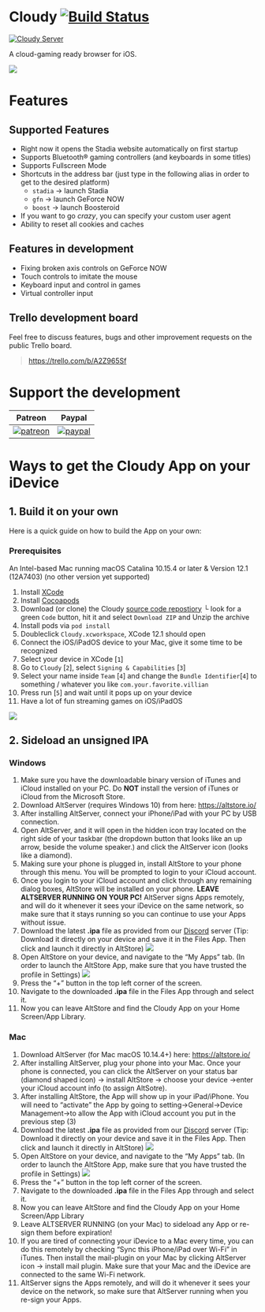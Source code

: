 # Cloudy [![Build Status](https://app.bitrise.io/app/49fce2359d6d6a84/status.svg?token=TBrG_oLSXY9A8UfySh1Y9w&branch=develop)](https://app.bitrise.io/app/49fce2359d6d6a84)

[![Cloudy Server](https://img.shields.io/discord/591914197219016707.svg?label=Discord&logo=Discord&colorB=7289da&style=for-the-badge)](https://discord.gg/9sgTxFx)

A cloud-gaming ready browser for iOS.

![](Media/cloudy.gif)

# Features

## Supported Features

- Right now it opens the Stadia website automatically on first startup
- Supports Bluetooth® gaming controllers (and keyboards in some titles)
- Supports Fullscreen Mode
- Shortcuts in the address bar (just type in the following alias in order to get to the desired platform)
  - `stadia` -> launch Stadia
  - `gfn` -> launch GeForce NOW
  - `boost` -> launch Boosteroid
- If you want to go _crazy_, you can specify your custom user agent
- Ability to reset all cookies and caches

## Features in development

- Fixing broken axis controls on GeForce NOW
- Touch controls to imitate the mouse
- Keyboard input and control in games
- Virtual controller input

## Trello development board

Feel free to discuss features, bugs and other improvement requests on the public Trello board.
> https://trello.com/b/A2Z965Sf

# Support the development

 Patreon             |  Paypal
:-------------------------:|:-------------------------:
[![patreon](Media/becomePatreon.png)](https://www.patreon.com/cloudyApp)  |  [![paypal](https://www.paypalobjects.com/en_US/i/btn/btn_donate_LG.gif)](https://paypal.me/pools/c/8tKK9M8XUi)

# Ways to get the Cloudy App on your iDevice

## 1. Build it on your own

Here is a quick guide on how to build the App on your own:

### Prerequisites
An Intel-based Mac running macOS Catalina 10.15.4 or later & Version 12.1 (12A7403) (no other version yet supported)

1. Install [XCode](https://apps.apple.com/de/app/xcode/id497799835?mt=12)
2. Install [Cocoapods](https://cocoapods.org/)
3. Download (or clone) the Cloudy [source code repostiory](https://github.com/mlostekk/Cloudy)
└ look for a green `Code` button, hit it and select `Download ZIP` and Unzip the archive
4. Install pods via `pod install`
5. Doubleclick `Cloudy.xcworkspace`, XCode 12.1 should open
6. Connect the iOS/iPadOS device to your Mac, give it some time to be recognized
7. Select your device in XCode [`1`]
8. Go to `Cloudy` [`2`], select `Signing & Capabilities` [`3`]
9. Select your name inside `Team` [`4`] and change the `Bundle Identifier`[`4`] to something / whatever you like `com.your.favorite.villian`
10. Press run [`5`] and wait until it pops up on your device
11. Have a lot of fun streaming games on iOS/iPadOS

![](Media/xcode.png)

## 2. Sideload an unsigned IPA

### Windows

1. Make sure you have the downloadable binary version of iTunes and iCloud installed on your PC. Do __NOT__ install the version of iTunes or iCloud from the Microsoft Store.
2. Download AltServer (requires Windows 10) from here: https://altstore.io/
3. After installing AltServer, connect your iPhone/iPad with your PC by USB connection. 
4. Open AltServer, and it will open in the hidden icon tray located on the right side of your taskbar (the dropdown button that looks like an up arrow, beside the volume speaker.) and click the AltServer icon (looks like a diamond).
5. Making sure your phone is plugged in, install AltStore to your phone through this menu. You will be prompted to login to your iCloud account.
6. Once you login to your iCloud account and click through any remaining dialog boxes, AltStore will be installed on your phone.
**LEAVE ALTSERVER RUNNING ON YOUR PC!**
AltServer signs Apps remotely, and will do it whenever it sees your iDevice on the same network, so make sure that it stays running so you can continue to use your Apps without issue.
7. Download the latest **.ipa** file as provided from our [Discord](https://discord.gg/9sgTxFx) server
(Tip: Download it directly on your device and save it in the Files App. Then click and launch it directly in AltStore)
![](Media/filesapp.png)
8. Open AltStore on your device, and navigate to the “My Apps” tab.
(In order to launch the AltStore App, make sure that you have trusted the profile in Settings)
![](Media/altstore.png)
9. Press the “+” button in the top left corner of the screen.
10. Navigate to the downloaded **.ipa** file in the Files App through and select it.
11. Now you can leave AltStore and find the Cloudy App on your Home Screen/App Library.

### Mac

1. Download AltServer (for Mac macOS 10.14.4+) here: https://altstore.io/
2. After installing AltServer, plug your phone into your Mac. Once your phone is connected, you can click the AltServer on your status bar (diamond shaped icon) -> install AltStore -> choose your device ->enter your iCloud account info (to assign AltSotre). 
3. After installing AltStore, the App will show up in your iPad/iPhone. You will need to “activate” the App by going to setting->General->Device Management->to allow the App with iCloud account you put in the previous step (3)
4. Download the latest **.ipa** file as provided from our [Discord](https://discord.gg/9sgTxFx) server
(Tip: Download it directly on your device and save it in the Files App. Then click and launch it directly in AltStore)
![](Media/filesapp.png)
5. Open AltStore on your device, and navigate to the “My Apps” tab.
(In order to launch the AltStore App, make sure that you have trusted the profile in Settings)
![](Media/altstore.png)
6. Press the “+” button in the top left corner of the screen.
7. Navigate to the downloaded **.ipa** file in the Files App through and select it.
8. Now you can leave AltStore and find the Cloudy App on your Home Screen/App Library
9. Leave ALTSERVER RUNNING (on your Mac) to sideload any App or re-sign them before expiration!
10. If you are tired of connecting your iDevice to a Mac every time, you can do this remotely by checking “Sync this iPhone/iPad over Wi-Fi” in iTunes. Then install the mail-plugin on your Mac by clicking AltServer icon -> install mail plugin. Make sure that your Mac and the iDevice are connected to the same Wi-Fi network.
11. AltServer signs the Apps remotely, and will do it whenever it sees your device on the network, so make sure that AltServer running when you re-sign your Apps.